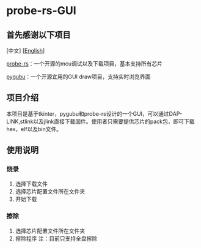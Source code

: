 # probe-rs-GUI

## 首先感谢以下项目

[中文] [[English](./README_EN.md)]

[probe-rs](https://github.com/probe-rs/probe-rs)：一个开源的mcu调试以及下载项目，基本支持所有芯片

[pygubu](https://github.com/alejandroautalan/pygubu)：一个开源宜用的GUI draw项目，支持实时浏览界面

## 项目介绍

本项目是基于tkinter，pygubu和probe-rs设计的一个GUI，可以通过DAP-LINK,stlink以及jlink直接下载固件。使用者只需要提供芯片的pack包，即可下载hex，elf以及bin文件。

## 使用说明

### 烧录

1. 选择下载文件
2. 选择芯片配置文件所在文件夹
3. 开始下载

### 擦除

1. 选择芯片配置文件所在文件夹
2. 擦除程序
注：目前只支持全盘擦除
